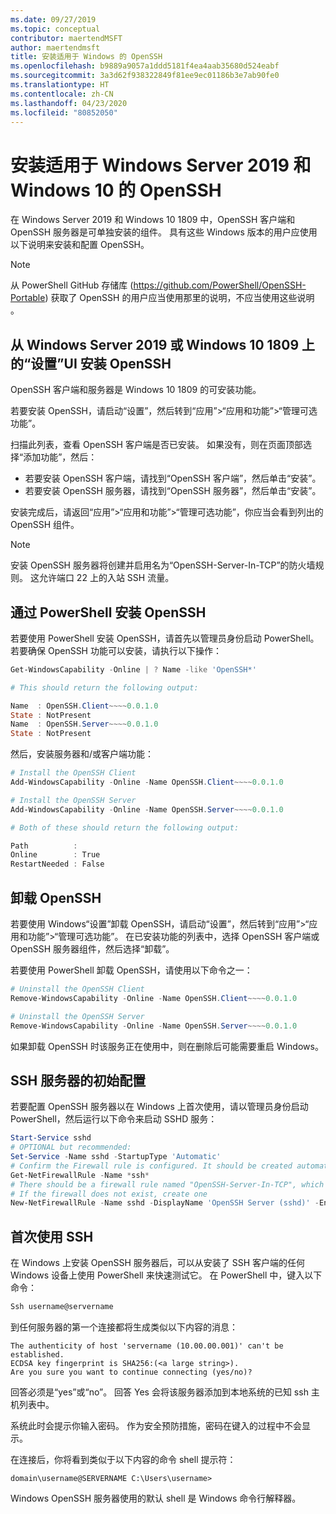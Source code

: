 ```yaml
---
ms.date: 09/27/2019
ms.topic: conceptual
contributor: maertendMSFT
author: maertendmsft
title: 安装适用于 Windows 的 OpenSSH
ms.openlocfilehash: b9889a9057a1ddd5181f4ea4aab35680d524eabf
ms.sourcegitcommit: 3a3d62f938322849f81ee9ec01186b3e7ab90fe0
ms.translationtype: HT
ms.contentlocale: zh-CN
ms.lasthandoff: 04/23/2020
ms.locfileid: "80852050"
---
```

# <a name="installation-of-openssh-for-windows-server-2019-and-windows-10"></a>安装适用于 Windows Server 2019 和 Windows 10 的 OpenSSH #

在 Windows Server 2019 和 Windows 10 1809 中，OpenSSH 客户端和 OpenSSH 服务器是可单独安装的组件。
具有这些 Windows 版本的用户应使用以下说明来安装和配置 OpenSSH。 

> [!NOTE] 
> 从 PowerShell GitHub 存储库 (https://github.com/PowerShell/OpenSSH-Portable) 获取了 OpenSSH 的用户应当使用那里的说明，不应当使用这些说明  。 


## <a name="installing-openssh-from-the-settings-ui-on-windows-server-2019-or-windows-10-1809"></a>从 Windows Server 2019 或 Windows 10 1809 上的“设置”UI 安装 OpenSSH

OpenSSH 客户端和服务器是 Windows 10 1809 的可安装功能。 

若要安装 OpenSSH，请启动“设置”，然后转到“应用”>“应用和功能”>“管理可选功能”。 

扫描此列表，查看 OpenSSH 客户端是否已安装。 如果没有，则在页面顶部选择“添加功能”，然后： 

* 若要安装 OpenSSH 客户端，请找到“OpenSSH 客户端”，然后单击“安装”。 
* 若要安装 OpenSSH 服务器，请找到“OpenSSH 服务器”，然后单击“安装”。 

安装完成后，请返回“应用”>“应用和功能”>“管理可选功能”，你应当会看到列出的 OpenSSH 组件。

> [!NOTE]
> 安装 OpenSSH 服务器将创建并启用名为“OpenSSH-Server-In-TCP”的防火墙规则。 这允许端口 22 上的入站 SSH 流量。 

## <a name="installing-openssh-with-powershell"></a>通过 PowerShell 安装 OpenSSH 

若要使用 PowerShell 安装 OpenSSH，请首先以管理员身份启动 PowerShell。
若要确保 OpenSSH 功能可以安装，请执行以下操作：

```powershell
Get-WindowsCapability -Online | ? Name -like 'OpenSSH*'

# This should return the following output:

Name  : OpenSSH.Client~~~~0.0.1.0
State : NotPresent
Name  : OpenSSH.Server~~~~0.0.1.0
State : NotPresent
```

然后，安装服务器和/或客户端功能：

```powershell
# Install the OpenSSH Client
Add-WindowsCapability -Online -Name OpenSSH.Client~~~~0.0.1.0

# Install the OpenSSH Server
Add-WindowsCapability -Online -Name OpenSSH.Server~~~~0.0.1.0

# Both of these should return the following output:

Path          :
Online        : True
RestartNeeded : False
```

## <a name="uninstalling-openssh"></a>卸载 OpenSSH

若要使用 Windows“设置”卸载 OpenSSH，请启动“设置”，然后转到“应用”>“应用和功能”>“管理可选功能”。 在已安装功能的列表中，选择 OpenSSH 客户端或 OpenSSH 服务器组件，然后选择“卸载”。

若要使用 PowerShell 卸载 OpenSSH，请使用以下命令之一：

```powershell
# Uninstall the OpenSSH Client
Remove-WindowsCapability -Online -Name OpenSSH.Client~~~~0.0.1.0

# Uninstall the OpenSSH Server
Remove-WindowsCapability -Online -Name OpenSSH.Server~~~~0.0.1.0
```

如果卸载 OpenSSH 时该服务正在使用中，则在删除后可能需要重启 Windows。


## <a name="initial-configuration-of-ssh-server"></a>SSH 服务器的初始配置

若要配置 OpenSSH 服务器以在 Windows 上首次使用，请以管理员身份启动 PowerShell，然后运行以下命令来启动 SSHD 服务：

```powershell
Start-Service sshd
# OPTIONAL but recommended:
Set-Service -Name sshd -StartupType 'Automatic'
# Confirm the Firewall rule is configured. It should be created automatically by setup. 
Get-NetFirewallRule -Name *ssh*
# There should be a firewall rule named "OpenSSH-Server-In-TCP", which should be enabled
# If the firewall does not exist, create one
New-NetFirewallRule -Name sshd -DisplayName 'OpenSSH Server (sshd)' -Enabled True -Direction Inbound -Protocol TCP -Action Allow -LocalPort 22
```

## <a name="initial-use-of-ssh"></a>首次使用 SSH

在 Windows 上安装 OpenSSH 服务器后，可以从安装了 SSH 客户端的任何 Windows 设备上使用 PowerShell 来快速测试它。 在 PowerShell 中，键入以下命令： 

```powershell
Ssh username@servername
```

到任何服务器的第一个连接都将生成类似以下内容的消息：

```
The authenticity of host 'servername (10.00.00.001)' can't be established.
ECDSA key fingerprint is SHA256:(<a large string>).
Are you sure you want to continue connecting (yes/no)?
```

回答必须是“yes”或“no”。 回答 Yes 会将该服务器添加到本地系统的已知 ssh 主机列表中。

系统此时会提示你输入密码。 作为安全预防措施，密码在键入的过程中不会显示。 

在连接后，你将看到类似于以下内容的命令 shell 提示符：

```
domain\username@SERVERNAME C:\Users\username>
```

Windows OpenSSH 服务器使用的默认 shell 是 Windows 命令行解释器。 

